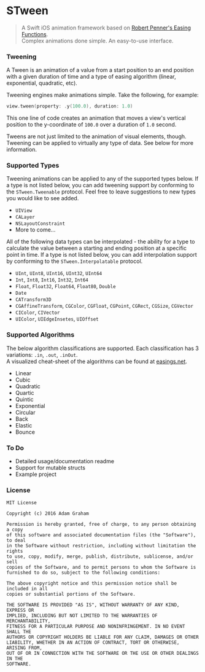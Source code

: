# STween
> A Swift iOS animation framework based on [Robert Penner's Easing Functions](http://robertpenner.com/easing/).<br/>
> Complex animations done simple. An easy-to-use interface.

### Tweening
A Tween is an animation of a value from a start position to an end position with a given duration of time and a type of easing algorithm (linear, exponential, quadratic, etc).

Tweening engines make animations simple. Take the following, for example:

``` swift
view.tween(property: .y(100.0), duration: 1.0)
```
This one line of code creates an animation that moves a view's vertical position to the y-coordinate of `100.0` over a duration of `1.0` second.

Tweens are not just limited to the animation of visual elements, though. Tweening can be applied to virtually any type of data. See below for more information.

### Supported Types
Tweening animations can be applied to any of the supported types below. If a type is not listed below, you can add tweening support by conforming to the `STween.Tweenable` protocol. Feel free to leave suggestions to new types you would like to see added.

- `UIView`
- `CALayer`
- `NSLayoutConstraint`
- More to come...

All of the following data types can be interpolated - the ability for a type to calculate the value between a starting and ending position at a specific point in time. If a type is not listed below, you can add interpolation support by conforming to the `STween.Interpolatable` protocol.

- `UInt`, `UInt8`, `UInt16`, `UInt32`, `UInt64`
- `Int`, `Int8`, `Int16`, `Int32`, `Int64`
- `Float`, `Float32`, `Float64`, `Float80`, `Double`
- `Date`
- `CATransform3D`
- `CGAffineTransform`, `CGColor`, `CGFloat`, `CGPoint`, `CGRect`, `CGSize`, `CGVector`
- `CIColor`, `CIVector`
- `UIColor`, `UIEdgeInsetes`, `UIOffset`

### Supported Algorithms
The below algorithm classifications are supported. Each classification has 3 variations: `.in`, `.out`, `.inOut`.<br/>
A visualized cheat-sheet of the algorithms can be found at [easings.net](http://easings.net/).

- Linear
- Cubic
- Quadratic
- Quartic
- Quintic
- Exponential
- Circular
- Back
- Elastic
- Bounce

### To Do

- Detailed usage/documentation readme
- Support for mutable structs
- Example project

### License
```
MIT License

Copyright (c) 2016 Adam Graham

Permission is hereby granted, free of charge, to any person obtaining a copy
of this software and associated documentation files (the "Software"), to deal
in the Software without restriction, including without limitation the rights
to use, copy, modify, merge, publish, distribute, sublicense, and/or sell
copies of the Software, and to permit persons to whom the Software is
furnished to do so, subject to the following conditions:

The above copyright notice and this permission notice shall be included in all
copies or substantial portions of the Software.

THE SOFTWARE IS PROVIDED "AS IS", WITHOUT WARRANTY OF ANY KIND, EXPRESS OR
IMPLIED, INCLUDING BUT NOT LIMITED TO THE WARRANTIES OF MERCHANTABILITY,
FITNESS FOR A PARTICULAR PURPOSE AND NONINFRINGEMENT. IN NO EVENT SHALL THE
AUTHORS OR COPYRIGHT HOLDERS BE LIABLE FOR ANY CLAIM, DAMAGES OR OTHER
LIABILITY, WHETHER IN AN ACTION OF CONTRACT, TORT OR OTHERWISE, ARISING FROM,
OUT OF OR IN CONNECTION WITH THE SOFTWARE OR THE USE OR OTHER DEALINGS IN THE
SOFTWARE.
```
